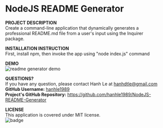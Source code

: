 
# <b>NodeJS README Generator</b>

**PROJECT DESCRIPTION**<br/> 
Create a command-line application that dynamically generates a professional README.md file from a user's input using the Inquirer package.

**INSTALLATION INSTRUCTION**<br/> 
First, install npm, then invoke the app using "node index.js" command

**DEMO**<br/> 
![readme generator demo](./demo/readme-generator-demo.gif)

**QUESTIONS?**<br/> 
If you have any question, please contact Hanh Le at hanhdtle@gmail.com<br/>
<b>GitHub Username:</b> [hanhle1989](https://github.com/hanhle1989)<br/>
<b>Project's GitHub Repository:</b> https://github.com/hanhle1989/NodeJS-README-Generator

**LICENSE**<br/> 
This application is covered under MIT license.<br/>
![badge](https://img.shields.io/badge/license-MIT-blue)
<br />

